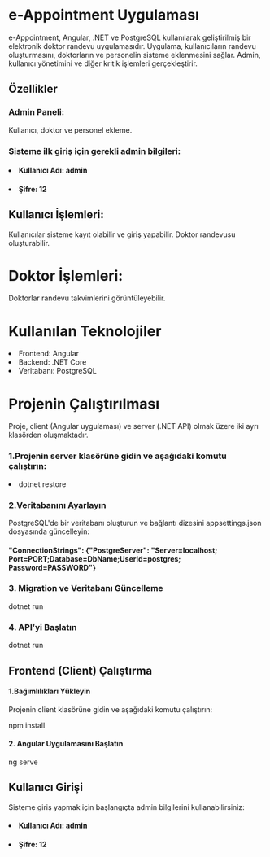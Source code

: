 # e-Appointment Uygulaması
e-Appointment, Angular, .NET ve PostgreSQL kullanılarak geliştirilmiş bir elektronik doktor randevu uygulamasıdır. Uygulama, kullanıcıların randevu oluşturmasını, doktorların ve personelin sisteme eklenmesini sağlar. Admin, kullanıcı yönetimini ve diğer kritik işlemleri gerçekleştirir.

## Özellikler
### Admin Paneli:
Kullanıcı, doktor ve personel ekleme.
### Sisteme ilk giriş için gerekli admin bilgileri:
#### <li>Kullanıcı Adı: admin
#### <li>Şifre: 12
## Kullanıcı İşlemleri:
Kullanıcılar sisteme kayıt olabilir ve giriş yapabilir.
Doktor randevusu oluşturabilir.
# Doktor İşlemleri:
Doktorlar randevu takvimlerini görüntüleyebilir.
# Kullanılan Teknolojiler
<li>Frontend: Angular</li>
<li>Backend: .NET Core</li>
<li>Veritabanı: PostgreSQL</li>

# Projenin Çalıştırılması
Proje, client (Angular uygulaması) ve server (.NET API) olmak üzere iki ayrı klasörden oluşmaktadır.
### 1.Projenin server klasörüne gidin ve aşağıdaki komutu çalıştırın:
<li>dotnet restore</li>
  
### 2.Veritabanını Ayarlayın
<p>PostgreSQL'de bir veritabanı oluşturun ve bağlantı dizesini appsettings.json dosyasında güncelleyin:</p>

#### "ConnectionStrings": {"PostgreServer": "Server=localhost; Port=PORT;Database=DbName;UserId=postgres; Password=PASSWORD"}
### 3. Migration ve Veritabanı Güncelleme
dotnet run
### 4. API’yi Başlatın
dotnet run

## Frontend (Client) Çalıştırma
#### 1.Bağımlılıkları Yükleyin
Projenin client klasörüne gidin ve aşağıdaki komutu çalıştırın:
<p>npm install</p>

#### 2. Angular Uygulamasını Başlatın
ng serve

## Kullanıcı Girişi
Sisteme giriş yapmak için başlangıçta admin bilgilerini kullanabilirsiniz:

#### <li>Kullanıcı Adı: admin
#### <li>Şifre: 12
